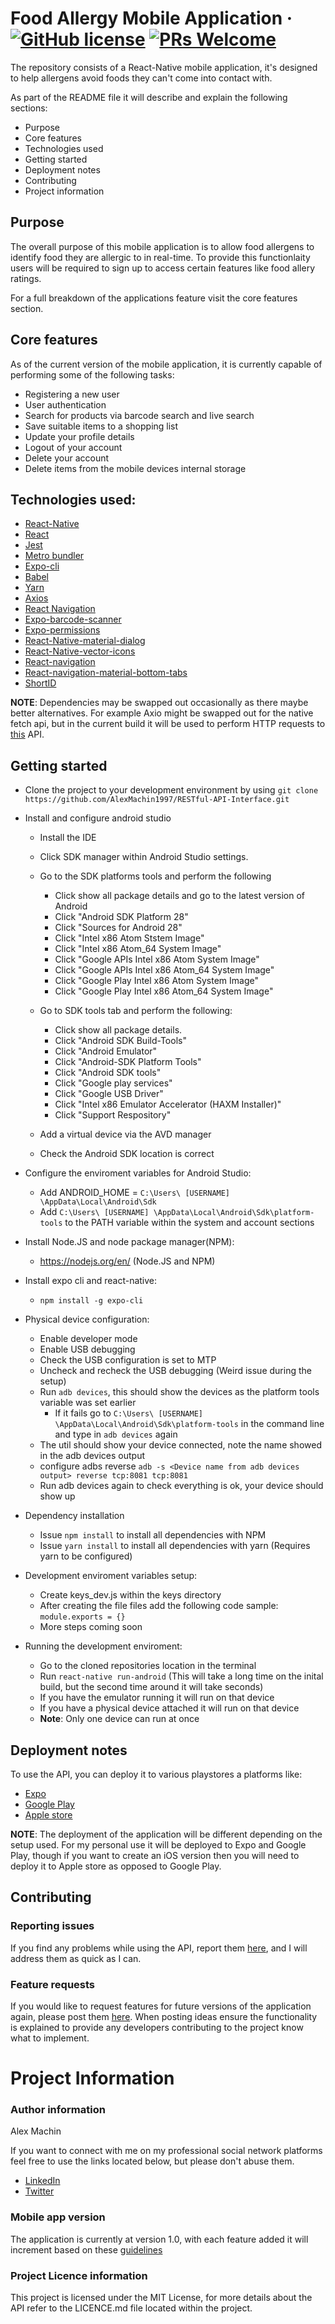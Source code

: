 # Food Allergy Mobile Application &middot; [![GitHub license](https://img.shields.io/badge/license-MIT-blue.svg)](https://github.com/AlexMachin1997/Food-Allergy-Mobile-Application/README.md) [![PRs Welcome](https://img.shields.io/badge/PRs-welcome-brightgreen.svg?style=flat-square)](http://makeapullrequest.com)

The repository consists of a React-Native mobile application, it's designed to help allergens avoid foods they can't come into contact with.

As part of the README file it will describe and explain the following sections:

- Purpose
- Core features
- Technologies used
- Getting started
- Deployment notes
- Contributing
- Project information

## Purpose

The overall purpose of this mobile application is to allow food allergens to identify food they are allergic to in real-time. To provide this functionlaity users will be required to sign up to access certain features like food allery ratings.

For a full breakdown of the applications feature visit the core features section.

## Core features

As of the current version of the mobile application, it is currently capable of performing some of the following tasks:

- Registering a new user
- User authentication
- Search for products via barcode search and live search
- Save suitable items to a shopping list
- Update your profile details
- Logout of your account
- Delete your account
- Delete items from the mobile devices internal storage

## Technologies used:

- [React-Native](https://facebook.github.io/react-native/)
- [React](https://reactjs.org/)
- [Jest](https://jestjs.io/)
- [Metro bundler](https://github.com/facebook/metro)
- [Expo-cli](https://docs.expo.io/versions/latest/workflow/expo-cli/)
- [Babel](https://babeljs.io/)
- [Yarn](https://yarnpkg.com/en/)
- [Axios](https://github.com/axios/axios)
- [React Navigation](https://reactnavigation.org/)
- [Expo-barcode-scanner](https://github.com/expo/expo/tree/master/packages/expo-barcode-scanner)
- [Expo-permissions](https://docs.expo.io/versions/latest/sdk/permissions/)
- [React-Native-material-dialog](https://github.com/hectahertz/react-native-material-dialog)
- [React-Native-vector-icons](https://github.com/oblador/react-native-vector-icons)
- [React-navigation](https://reactnavigation.org/)
- [React-navigation-material-bottom-tabs](https://github.com/react-navigation/react-navigation-material-bottom-tabs)
- [ShortID](https://github.com/dylang/shortid)

**NOTE**: Dependencies may be swapped out occasionally as there maybe better alternatives. For example Axio might be swapped out for the native fetch api, but in the current build it will be used to perform HTTP requests to [this](https://github.com/AlexMachin1997/RESTful-API-Interface) API.

## Getting started

- Clone the project to your development environment by using `git clone https://github.com/AlexMachin1997/RESTful-API-Interface.git`

- Install and configure android studio

  - Install the IDE

  - Click SDK manager within Android Studio settings.
  - Go to the SDK platforms tools and perform the following

    - Click show all package details and go to the latest version of Android
    - Click "Android SDK Platform 28"
    - Click "Sources for Android 28"
    - Click "Intel x86 Atom Ststem Image"
    - Click "Intel x86 Atom_64 System Image"
    - Click "Google APIs Intel x86 Atom System Image"
    - Click "Google APIs Intel x86 Atom_64 System Image"
    - Click "Google Play Intel x86 Atom System Image"
    - Click "Google Play Intel x86 Atom_64 System Image"

  - Go to SDK tools tab and perform the following:

    - Click show all package details.
    - Click "Android SDK Build-Tools"
    - Click "Android Emulator"
    - Click "Android-SDK Platform Tools"
    - Click "Android SDK tools"
    - Click "Google play services"
    - Click "Google USB Driver"
    - Click "Intel x86 Emulator Accelerator (HAXM Installer)"
    - Click "Support Respository"

  - Add a virtual device via the AVD manager
  - Check the Android SDK location is correct

- Configure the enviroment variables for Android Studio:

  - Add ANDROID_HOME = `C:\Users\ [USERNAME] \AppData\Local\Android\Sdk`
  - Add `C:\Users\ [USERNAME] \AppData\Local\Android\Sdk\platform-tools` to the PATH variable within the system and account sections

- Install Node.JS and node package manager(NPM):

  - https://nodejs.org/en/ (Node.JS and NPM)

- Install expo cli and react-native:

  - `npm install -g expo-cli`

- Physical device configuration:
  - Enable developer mode
  - Enable USB debugging
  - Check the USB configuration is set to MTP
  - Uncheck and recheck the USB debugging (Weird issue during the setup)
  - Run `adb devices`, this should show the devices as the platform tools variable was set earlier
    - If it fails go to `C:\Users\ [USERNAME] \AppData\Local\Android\Sdk\platform-tools` in the command line and type in `adb devices` again
  - The util should show your device connected, note the name showed in the adb devices output
  - configure adbs reverse `adb -s <Device name from adb devices output> reverse tcp:8081 tcp:8081`
  - Run adb devices again to check everything is ok, your device should show up

* Dependency installation

  - Issue `npm install` to install all dependencies with NPM
  - Issue `yarn install` to install all dependencies with yarn (Requires yarn to be configured)

* Development enviroment variables setup:

  - Create keys_dev.js within the keys directory
  - After creating the file files add the following code sample: `module.exports = {}`
  - More steps coming soon

* Running the development enviroment:
  - Go to the cloned repositories location in the terminal
  - Run `react-native run-android` (This will take a long time on the inital build, but the second time around it will take seconds)
  - If you have the emulator running it will run on that device
  - If you have a physical device attached it will run on that device
  - **Note**: Only one device can run at once

## Deployment notes

To use the API, you can deploy it to various playstores a platforms like:

- [Expo](https://expo.io/)
- [Google Play](https://play.google.com/store?hl=en_GB)
- [Apple store](https://www.apple.com/uk/ios/app-store/)

**NOTE**: The deployment of the application will be different depending on the setup used. For my personal use it will be deployed to Expo and Google Play, though if you want to create an iOS version then you will need to deploy it to Apple store as opposed to Google Play.

## Contributing

### Reporting issues

If you find any problems while using the API, report them [here](https://github.com/AlexMachin1997/Food-Allergy-Mobile-Application/issues), and I will address them as quick as I can.

### Feature requests

If you would like to request features for future versions of the application again, please post them [here](https://github.com/AlexMachin1997/Food-Allergy-Mobile-Application/issues). When posting ideas ensure the functionality is explained to provide any developers contributing to the project know what to implement.

# Project Information

### Author information

Alex Machin

If you want to connect with me on my professional social network platforms feel free to use the links located below, but please don't abuse them.

- [LinkedIn](https://www.linkedin.com/in/alex-machin/)
- [Twitter](https://twitter.com/AlexMachin97)

### Mobile app version

The application is currently at version 1.0, with each feature added it will increment based on these [guidelines](https://docs.npmjs.com/about-semantic-versioning)

### Project Licence information

This project is licensed under the MIT License, for more details about the API refer to the LICENCE.md file located within the project.
